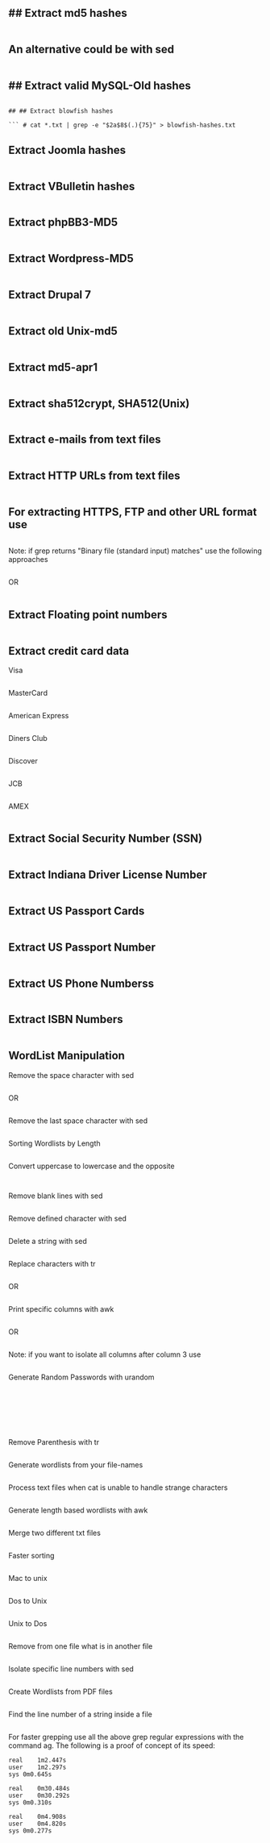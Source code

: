 ## ## Extract md5 hashes

``` # egrep -oE '(^|[^a-fA-F0-9])[a-fA-F0-9]{32}(1|$)' *.txt | egrep -o '[a-fA-F0-9]{32}' > md5-hashes.txt
```

## An alternative could be with sed

``` # sed -rn 's/.*[^a-fA-F0-9]([a-fA-F0-9]{32})[^a-fA-F0-9].*/1/p' *.txt > md5-hashes
```

## ## Extract valid MySQL-Old hashes
``` # cat *.txt | grep -e "[0-7][0-9a-f]{7}[0-7][0-9a-f]{7}" > mysql-old-hashes.txt

## ## Extract blowfish hashes

``` # cat *.txt | grep -e "$2a$8$(.){75}" > blowfish-hashes.txt
```

## Extract Joomla hashes
``` # cat *.txt | egrep -o "([0-9a-zA-Z]{32}):(w{16,32})" > joomla.txt
```

## Extract VBulletin hashes
``` # cat *.txt | egrep -o "([0-9a-zA-Z]{32}):(S{3,32})" > vbulletin.txt
```

## Extract phpBB3-MD5
``` # cat *.txt | egrep -o '$H$S{31}' > phpBB3-md5.txt
```

## Extract Wordpress-MD5
``` # cat *.txt | egrep -o '$P$S{31}' > wordpress-md5.txt
```

## Extract Drupal 7
``` # cat *.txt | egrep -o '$S$S{52}' > drupal-7.txt
```

## Extract old Unix-md5
``` # cat *.txt | egrep -o '$1$w{8}S{22}' > md5-unix-old.txt
```

## Extract md5-apr1
``` # cat *.txt | egrep -o '$apr1$w{8}S{22}' > md5-apr1.txt
```

## Extract sha512crypt, SHA512(Unix)
``` # cat *.txt | egrep -o '$6$w{8}S{86}' > sha512crypt.txt
```

## Extract e-mails from text files
``` # cat *.txt | grep -E -o "[a-zA-Z0-9.#?$*_-]+@[a-zA-Z0-9.#?$*_-]+.[a-zA-Z0-9.-]+" > e-mails.txt
```

## Extract HTTP URLs from text files
``` # cat *.txt | grep http | grep -shoP 'http.*?[" >]' > http-urls.txt
```

## For extracting HTTPS, FTP and other URL format use
``` # cat *.txt | grep -E '(((https|ftp|gopher)|mailto)[.:][^ >"  ]*|www.[-a-z0-9.]+)[^ .,;   >">):]' > urls.txt
```

Note: if grep returns "Binary file (standard input) matches" use the following approaches

``` # cat *.log | tr '[00-1113-37177-377]' '.' | grep -E "Your_Regex"
```
OR

``` # cat -v *.log | egrep -o "Your_Regex"
```

## Extract Floating point numbers
``` # cat *.txt | grep -E -o "^[-+]?[0-9]*.?[0-9]+([eE][-+]?[0-9]+)?$" > floats.txt
```

## Extract credit card data
Visa
``` # cat *.txt | grep -E -o "4[0-9]{3}[ -]?[0-9]{4}[ -]?[0-9]{4}[ -]?[0-9]{4}" > visa.txt
```

MasterCard
``` # cat *.txt | grep -E -o "5[0-9]{3}[ -]?[0-9]{4}[ -]?[0-9]{4}[ -]?[0-9]{4}" > mastercard.txt
```

American Express
``` # cat *.txt | grep -E -o "3[47][0-9]{13}" > americal-express.txt
```

Diners Club
``` # cat *.txt | grep -E -o "3(?:0[0-5]|[68][0-9])[0-9]{11}" > diners.txt
```

Discover
``` # cat *.txt | grep -E -o "6011[ -]?[0-9]{4}[ -]?[0-9]{4}[ -]?[0-9]{4}" > discover.txt
```

JCB
``` # cat *.txt | grep -E -o "(?:2131|1800|35d{3})d{11}" > jcb.txt
```

AMEX
``` # cat *.txt | grep -E -o "3[47][0-9]{2}[ -]?[0-9]{6}[ -]?[0-9]{5}" > amex.txt
```

## Extract Social Security Number (SSN)
``` # cat *.txt | grep -E -o "[0-9]{3}[ -]?[0-9]{2}[ -]?[0-9]{4}" > ssn.txt
```

## Extract Indiana Driver License Number
``` # cat *.txt | grep -E -o "[0-9]{4}[ -]?[0-9]{2}[ -]?[0-9]{4}" > indiana-dln.txt
```

## Extract US Passport Cards
``` # cat *.txt | grep -E -o "C0[0-9]{7}" > us-pass-card.txt
```

## Extract US Passport Number
``` # cat *.txt | grep -E -o "[23][0-9]{8}" > us-pass-num.txt
```

## Extract US Phone Numberss
``` # cat *.txt | grep -Po 'd{3}[s-_]?d{3}[s-_]?d{4}' > us-phones.txt
```

## Extract ISBN Numbers
``` # cat *.txt | egrep -a -o "ISBN(?:-1[03])?:? (?=[0-9X]{10}$|(?=(?:[0-9]+[- ]){3})[- 0-9X]{13}$|97[89][0-9]{10}$|(?=(?:[0-9]+[- ]){4})[- 0-9]{17}$)(?:97[89][- ]?)?[0-9]{1,5}[- ]?[0-9]+[- ]?[0-9]+[- ]?[0-9X]" > isbn.txt
```

## WordList Manipulation

Remove the space character with sed

``` # sed -i 's/ //g' file.txt
```

OR
``` # egrep -v "^[[:space:]]*$" file.txt
```

Remove the last space character with sed
``` # sed -i s/.$// file.txt
```

Sorting Wordlists by Length
``` # awk '{print length, $0}' rockyou.txt | sort -n | cut -d " " -f2- > rockyou_length-list.txt
```

Convert uppercase to lowercase and the opposite
``` # cat file.txt | tr [A-Z] [a-z] > lower-case.txt
```
``` # cat file.txt | tr [a-z] [A-Z] > upper-case.txt
```

Remove blank lines with sed
``` # sed -i '/^$/d' List.txt
```

Remove defined character with sed
``` # sed -i "s/'//" file.txt
```

Delete a string with sed
``` # echo 'This is a foo test' | sed -e 's/<foo>//g'
```

Replace characters with tr
``` # cat emails.txt | tr '@' '#'
```
OR
``` # sed 's/@/#' file.txt
```

Print specific columns with awk
``` # awk -F "," '{print $3}' infile.csv > outfile.csv
```
OR

``` # cut -d "," -f 3 infile.csv > outfile.csv
```

Note: if you want to isolate all columns after column 3 use
``` # cut -d "," -f 3- infile.csv > outfile.csv
```

Generate Random Passwords with urandom
``` # cat /dev/urandom | tr -dc 'a-zA-Z0-9._!@#$%^&*()' | fold -w 8 | head -n 500000 > wordlist.txt
```
``` # cat /dev/urandom | tr -dc 'a-zA-Z0-9-_!@#$%^&*()_+{}|:<>?=' | fold -w 12 | head -n 4
```
``` # cat /dev/urandom | base64 | tr -d '[^:alnum:]' | cut -c1-10 | head -2
```
``` # cat /dev/urandom | tr -dc 'a-zA-Z0-9' | fold -w 10 | head -n 4
```
``` # cat /dev/urandom| tr -dc 'a-zA-Z0-9-_!@#$%^&*()_+{}|:<>?='|fold -w 12| head -n 4| grep -i '[!@#$%^&*()_+{}|:<>?=]'
```
``` # < /dev/urandom tr -dc '[:print:]' |fold -w 10| head -n 10
```
``` # tr -cd '[:alnum:]' < /dev/urandom | fold -w30 | head -n2
```

Remove Parenthesis with tr
``` # cat in_file | tr -d '()' > out_file
```

Generate wordlists from your file-names
``` # ls -A | sed 's/regexp/& /g'
```

Process text files when cat is unable to handle strange characters
``` # sed 's/([[:alnum:]]*)[[:space:]]*(.)(..*)/12/' *.txt
```

Generate length based wordlists with awk
``` # awk 'length == 10' file.txt > 10-length.txt
```

Merge two different txt files
``` # paste -d' ' file1.txt file2.txt > new-file.txt
```

Faster sorting
``` # export alias sort='sort --parallel=<number_of_cpu_cores> -S <amount_of_memory>G ' && export LC_ALL='C' && cat file.txt | sort -u > new-file.txt
```

Mac to unix
``` # tr '15' '12' < in_file > out_file
```

Dos to Unix
``` # dos2unix file.txt
```

Unix to Dos
``` # unix2dos file.txt
```

Remove from one file what is in another file
``` # grep -F -v -f file1.txt -w file2.txt > file3.txt
```

Isolate specific line numbers with sed
``` # sed -n '1,100p' test.file > file.out
```

Create Wordlists from PDF files
``` # pdftotext file.pdf file.txt
```

Find the line number of a string inside a file
``` # awk '{ print NR, $0 }' file.txt | grep "string-to-grep"
```


For faster grepping use all the above grep regular expressions with the command ag. The following is a proof of concept of its speed:

``` # time cat *.txt | ack-grep -o "[a-zA-Z0-9.#?$*_-]+@[a-zA-Z0-9.#?$*_-]+.[a-zA-Z0-9.-]+" > /dev/null
real    1m2.447s
user    1m2.297s
sys 0m0.645s
```

``` # time cat *.txt | egrep -o "[a-zA-Z0-9.#?$*_-]+@[a-zA-Z0-9.#?$*_-]+.[a-zA-Z0-9.-]+" > /dev/null
real    0m30.484s
user    0m30.292s
sys 0m0.310s
```

``` # time cat *.txt | ag -o "[a-zA-Z0-9.#?$*_-]+@[a-zA-Z0-9.#?$*_-]+.[a-zA-Z0-9.-]+" > /dev/null
real    0m4.908s
user    0m4.820s
sys 0m0.277s
```